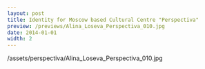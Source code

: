 ```yaml
---
layout: post
title: Identity for Moscow based Cultural Centre "Perspectiva"
preview: /previews/Alina_Loseva_Perspectiva_010.jpg
date: 2014-01-01
width: 2
---
```

/assets/perspectiva/Alina_Loseva_Perspectiva_010.jpg
